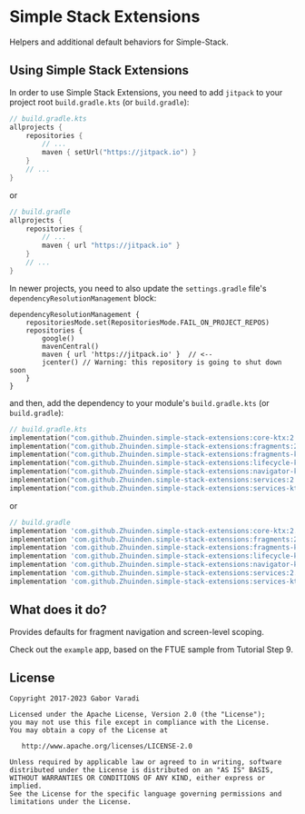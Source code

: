 # Simple Stack Extensions

Helpers and additional default behaviors for Simple-Stack.


## Using Simple Stack Extensions

In order to use Simple Stack Extensions, you need to add `jitpack` to your project root `build.gradle.kts`
(or `build.gradle`):

``` kotlin
// build.gradle.kts
allprojects {
    repositories {
        // ...
        maven { setUrl("https://jitpack.io") }
    }
    // ...
}
```

or

``` groovy
// build.gradle
allprojects {
    repositories {
        // ...
        maven { url "https://jitpack.io" }
    }
    // ...
}
```

In newer projects, you need to also update the `settings.gradle` file's `dependencyResolutionManagement` block:

```
dependencyResolutionManagement {
    repositoriesMode.set(RepositoriesMode.FAIL_ON_PROJECT_REPOS)
    repositories {
        google()
        mavenCentral()
        maven { url 'https://jitpack.io' }  // <--
        jcenter() // Warning: this repository is going to shut down soon
    }
}
```


and then, add the dependency to your module's `build.gradle.kts` (or `build.gradle`):

``` kotlin
// build.gradle.kts
implementation("com.github.Zhuinden.simple-stack-extensions:core-ktx:2.3.2")
implementation("com.github.Zhuinden.simple-stack-extensions:fragments:2.3.2")
implementation("com.github.Zhuinden.simple-stack-extensions:fragments-ktx:2.3.2")
implementation("com.github.Zhuinden.simple-stack-extensions:lifecycle-ktx:2.3.2")
implementation("com.github.Zhuinden.simple-stack-extensions:navigator-ktx:2.3.2")
implementation("com.github.Zhuinden.simple-stack-extensions:services:2.3.2")
implementation("com.github.Zhuinden.simple-stack-extensions:services-ktx:2.3.2")
```

or

``` groovy
// build.gradle
implementation 'com.github.Zhuinden.simple-stack-extensions:core-ktx:2.3.2'
implementation 'com.github.Zhuinden.simple-stack-extensions:fragments:2.3.2'
implementation 'com.github.Zhuinden.simple-stack-extensions:fragments-ktx:2.3.2'
implementation 'com.github.Zhuinden.simple-stack-extensions:lifecycle-ktx:2.3.2'
implementation 'com.github.Zhuinden.simple-stack-extensions:navigator-ktx:2.3.2'
implementation 'com.github.Zhuinden.simple-stack-extensions:services:2.3.2'
implementation 'com.github.Zhuinden.simple-stack-extensions:services-ktx:2.3.2'
```

## What does it do?

Provides defaults for fragment navigation and screen-level scoping.

Check out the `example` app, based on the FTUE sample from Tutorial Step 9.

## License

    Copyright 2017-2023 Gabor Varadi

    Licensed under the Apache License, Version 2.0 (the "License");
    you may not use this file except in compliance with the License.
    You may obtain a copy of the License at

       http://www.apache.org/licenses/LICENSE-2.0

    Unless required by applicable law or agreed to in writing, software
    distributed under the License is distributed on an "AS IS" BASIS,
    WITHOUT WARRANTIES OR CONDITIONS OF ANY KIND, either express or implied.
    See the License for the specific language governing permissions and
    limitations under the License.
